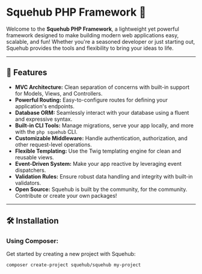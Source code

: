 # Squehub PHP Framework 🌟  

Welcome to the **Squehub PHP Framework**, a lightweight yet powerful framework designed to make building modern web applications easy, scalable, and fun! Whether you're a seasoned developer or just starting out, Squehub provides the tools and flexibility to bring your ideas to life.  

---

## 🚀 Features  

- **MVC Architecture:** Clean separation of concerns with built-in support for Models, Views, and Controllers.  
- **Powerful Routing:** Easy-to-configure routes for defining your application's endpoints.  
- **Database ORM:** Seamlessly interact with your database using a fluent and expressive syntax.  
- **Built-in CLI Tools:** Manage migrations, serve your app locally, and more with the `php squehub` CLI.  
- **Customizable Middleware:** Handle authentication, authorization, and other request-level operations.  
- **Flexible Templating:** Use the Twig templating engine for clean and reusable views.  
- **Event-Driven System:** Make your app reactive by leveraging event dispatchers.  
- **Validation Rules:** Ensure robust data handling and integrity with built-in validators.  
- **Open Source:** Squehub is built by the community, for the community. Contribute or create your own packages!  

---

## 🛠️ Installation  

### Using Composer:  
Get started by creating a new project with Squehub:  
```bash
composer create-project squehub/squehub my-project
